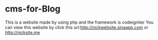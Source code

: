 cms-for-Blog
============

This is a website made by using php and the framework is codeigniter
You can view this website by click this url:http://nickwebsite.sinaapp.com or http://nicksite.me

